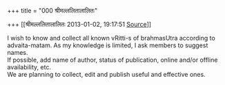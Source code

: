 +++
title = "000 श्रीमल्ललितालालितः"

+++
[[श्रीमल्ललितालालितः	2013-01-02, 19:17:51 [Source](https://groups.google.com/g/bvparishat/c/f55PebCB4TM)]]



I wish to know and collect all known vRitti-s of brahmasUtra according to advaita-matam. As my knowledge is limited, I ask members to suggest names.  
If possible, add name of author, status of publication, online and/or offline availability, etc.  
We are planning to collect, edit and publish useful and effective ones.  

